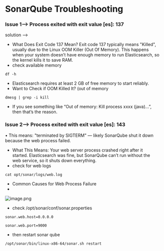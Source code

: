 # SonarQube Troubleshooting

### Issue 1-->  Process exited with exit value [es]: 137
solution -->

- What Does Exit Code 137 Mean?
Exit code 137 typically means "Killed", usually due to the Linux OOM Killer (Out Of Memory). This happens when your system doesn’t have enough memory to run Elasticsearch, so the kernel kills it to save RAM.
- check available memory 
```
df -h
```
- Elasticsearch requires at least 2 GB of free memory to start reliably.
- Want to Check if OOM Killed It? (out of memory
```
dmesg | grep -i kill
```
- If you see something like “Out of memory: Kill process xxxx (java)...”, then that’s the reason.


### Issue 2-->  Process exited with exit value [es]: 143


• This means: "terminated by SIGTERM" — likely SonarQube shut it down because the web process failed.

- What This Means:
Your web server process crashed right after it started. Elasticsearch was fine, but SonarQube can’t run without the web service, so it shuts down everything.
- check for web logs 
```
cat opt/sonar/logs/web.log
```
- Common Causes for Web Process Failure
- 
![image.png](https://eraser.imgix.net/workspaces/ILx8Qc9xUVSJusyY9oJt/yuIy5hbLwHZ10ovGIULZ9qCXT8E3/dD3xtPuYnSPOol4Vg1zP9.png?ixlib=js-3.7.0 "image.png")

- check 
 /opt/sonar/conf/sonar.properties

```
sonar.web.host=0.0.0.0

sonar.web.port=9000
```
- then restart sonar qube
```
/opt/sonar/bin/linux-x86-64/sonar.sh restart
```

